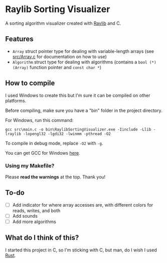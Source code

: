 Raylib Sorting Visualizer
===
A sorting algorithm visualizer created with [Raylib](https://github.com/raysan5/raylib) and C.

## Features

- `Array` struct pointer type for dealing with variable-length arrays (see [src/Array.c](src/Array.c) for documentation on how to use)
- `Algorithm` struct type for dealing with algorithms (contains a `bool (*)(Array)` function pointer and `const char *`)

## How to compile

I used Windows to create this but I'm sure it can be compiled on other platforms.

Before compiling, make sure you have a "bin" folder in the project directory.

For Windows, run this command:
```
gcc src\main.c -o bin\RaylibSortingVisualizer.exe -Iinclude -Llib -lraylib -lopengl32 -lgdi32 -lwinmm -pthread -O2
```
To compile in debug mode, replace `-O2` with `-g`.

You can get GCC for Windows [here](https://www.mingw-w64.org/).

### Using my Makefile?

Please **read the warnings** at the top. Thank you!

## To-do

- [ ] Add indicator for where array accesses are, with different colors for reads, writes, and both
- [ ] Add sounds
- [ ] Add more algorithms

## What do I think of this?

I started this project in C, so I'm sticking with C, but man, do I wish I used [Rust](https://github.com/rust-lang/rust).